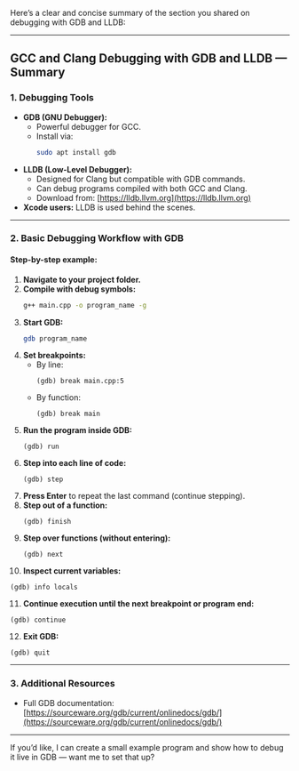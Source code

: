Here’s a clear and concise summary of the section you shared on debugging with GDB and LLDB:  

---

## **GCC and Clang Debugging with GDB and LLDB — Summary**

### **1. Debugging Tools**
- **GDB (GNU Debugger):**  
  - Powerful debugger for GCC.  
  - Install via:  
    ```bash
    sudo apt install gdb
    ```  
- **LLDB (Low-Level Debugger):**  
  - Designed for Clang but compatible with GDB commands.  
  - Can debug programs compiled with both GCC and Clang.  
  - Download from: [https://lldb.llvm.org](https://lldb.llvm.org)  
- **Xcode users:** LLDB is used behind the scenes.

---

### **2. Basic Debugging Workflow with GDB**
#### Step-by-step example:
1. **Navigate to your project folder.**  
2. **Compile with debug symbols:**  
   ```bash
   g++ main.cpp -o program_name -g
   ```  
3. **Start GDB:**  
   ```bash
   gdb program_name
   ```  
4. **Set breakpoints:**  
   - By line:  
     ```
     (gdb) break main.cpp:5
     ```  
   - By function:  
     ```
     (gdb) break main
     ```  
5. **Run the program inside GDB:**  
   ```
   (gdb) run
   ```  
6. **Step into each line of code:**  
   ```
   (gdb) step
   ```  
7. **Press Enter** to repeat the last command (continue stepping).  
8. **Step out of a function:**  
   ```
   (gdb) finish
   ```  
9. **Step over functions (without entering):**  
   ```
   (gdb) next
   ```  
10. **Inspect current variables:**  
   ```
   (gdb) info locals
   ```  
11. **Continue execution until the next breakpoint or program end:**  
   ```
   (gdb) continue
   ```  
12. **Exit GDB:**  
   ```
   (gdb) quit
   ```  

---

### **3. Additional Resources**
- Full GDB documentation: [https://sourceware.org/gdb/current/onlinedocs/gdb/](https://sourceware.org/gdb/current/onlinedocs/gdb/)  

---

If you’d like, I can create a small example program and show how to debug it live in GDB — want me to set that up?